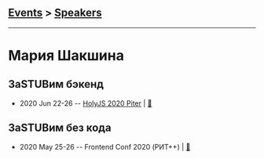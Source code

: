 ## [Events](../README.md) > [Speakers](../speakers.md)
---

# Мария Шакшина

## ЗаSTUBим бэкенд
- 2020 Jun 22-26 -- [HolyJS 2020 Piter](https://youtu.be/v8B2H5YIW5o)  | [:notebook:](https://assets.ctfassets.net/nn534z2fqr9f/4n4IqkiOnJcauhZcrfRxtM/7f5120530015ef07397542b686949a98/____STUB_________________.pdf)  
## ЗаSTUBим без кода
- 2020 May 25-26 -- Frontend Conf 2020 (РИТ++)  | [:notebook:](https://drive.google.com/file/d/1feEbr5h7XpHAEqMdmicDqhOJv1Mj7XBG/view)  
